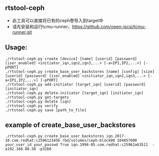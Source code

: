 ## rtstool-ceph
* 此工具可以直接将已有的ceph卷导入到target中
* 请先安装和运行tcmu-runner，https://github.com/open-iscsi/tcmu-runner.git
## Usage:
```
./rtstool-ceph.py create [device] [name] [userid] [password] [iser_enabled] <initiator_iqn,iqn2,iqn3,...> [-a<IP1,IP2,...>] [-pPORT]
./rtstool-ceph.py create_base_user_backstores [name] [config] [size] [userid] [password] [iser_enabled] <initiator_iqn,iqn2,iqn3,...> [-a<IP1,IP2,...>] [-pPORT]
./rtstool-ceph.py add-initiator [target_iqn] [userid] [password] [initiator_iqn]
./rtstool-ceph.py delete-initiator [target_iqn] [initiator_iqn]
./rtstool-ceph.py get-targets
./rtstool-ceph.py delete [iqn]
./rtstool-ceph.py verify
./rtstool-ceph.py save [path_to_file]
```
## example of create_base_user_backstores
```
./rtstool-ceph.py create_base_user_backstores iqn.2017-10.com.redhat:c2596123456 rbd/volumes/ceph-block00 104857600 your_user_id your_passwd True iqn.1994-05.com.redhat:c25962a63511  -a192.168.88.58 -p3260
```
